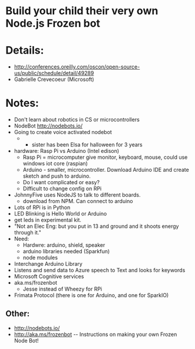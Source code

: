 # Build your child their very own Node.js Frozen bot

# Details:
* http://conferences.oreilly.com/oscon/open-source-us/public/schedule/detail/49289
* Gabrielle Crevecoeur (Microsoft)

# Notes:
*	Don't learn about robotics in CS or microcontrollers
*	NodeBot http://nodebots.io/
*	Going to create voice activated nodebot
	*	- sister has been Elsa for halloween for 3 years
*	hardware:  Rasp Pi vs Arduino  (Intel edison)
	*	Rasp Pi = microcomputer  give monitor, keyboard, mouse, could use windows iot core (raspian)
	*	Arduino - smaller, microcontroller.  Download Arduino IDE and create sketch and push to arduino.
	*	Do I want complicated or easy?
	*	Difficult to change config on RPi
*	JohnnyFive uses NodeJS to talk to different boards.  
	*	download from NPM.  Can connect to arduino
*	Lots of RPi is in Python
*	LED Blinking is Hello World or Arduino
*	get leds in experimental kit.
*	"Not an Elec Eng:  but you put in 13 and ground and it shoots energy through it."
*	Need:
	*	Hardwre:  arduino, shield, speaker
	*	arduino libraries needed (Sparkfun)
	*	node modules
*	Interchange Arduino Library
*	Listens and send data to Azure speech to Text and looks for keywords 
*	Microsoft Cognitive services
*	aka.ms/frozenbot
	*	Jesse instead of Wheezy for RPi
*	Frimata Protocol (there is one for Arduino, and one for SparkIO)

## Other:
* http://nodebots.io/
* http://aka.ms/frozenbot  -- Instructions on making your own Frozen Node Bot!
